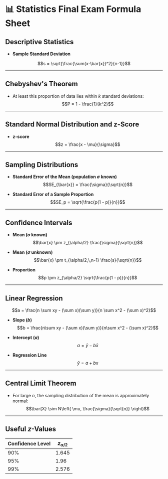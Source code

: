 
# 📊 Statistics Final Exam Formula Sheet

## Descriptive Statistics


- **Sample Standard Deviation**  


$$s = \sqrt{\frac{\sum(x-\bar{x})^2}{n-1}}$$


---

## Chebyshev's Theorem

- At least this proportion of data lies within $k$ standard deviations:  
$$P = 1 - \frac{1}{k^2}$$

---

## Standard Normal Distribution and z-Score

- **z-score**  
$$z = \frac{x - \mu}{\sigma}$$


---

## Sampling Distributions

- **Standard Error of the Mean (population $\sigma$ known)**  
$$SE_{\bar{x}} = \frac{\sigma}{\sqrt{n}}$$

- **Standard Error of a Sample Proportion**  
$$SE_p = \sqrt{\frac{p(1 - p)}{n}}$$

---

## Confidence Intervals

- **Mean ($\sigma$ known)**  
$$\bar{x} \pm z_{\alpha/2} \frac{\sigma}{\sqrt{n}}$$

- **Mean ($\sigma$ unknown)**  
$$\bar{x} \pm t_{\alpha/2,\,n-1} \frac{s}{\sqrt{n}}$$

- **Proportion**  
$$p \pm z_{\alpha/2} \sqrt{\frac{p(1 - p)}{n}}$$

---

## Linear Regression

$$a = \frac{n \sum xy - (\sum x)(\sum y)}{n \sum x^2 - (\sum x)^2}$$

- **Slope ($b$)**  
$$b = \frac{n\sum xy - (\sum x)(\sum y)}{n\sum x^2 - (\sum x)^2}$$

- **Intercept ($a$)**  
$$a = \bar{y} - b\bar{x}$$

- **Regression Line**  
$$\hat{y} = a + bx$$

---

## Central Limit Theorem

- For large $n$, the sampling distribution of the mean is approximately normal:  
$$\bar{X} \sim N\left( \mu, \frac{\sigma}{\sqrt{n}} \right)$$

---

## Useful $z$-Values

| Confidence Level | $z_{\alpha/2}$ |
|------------------|----------------|
| 90%              | 1.645          |
| 95%              | 1.96           |
| 99%              | 2.576          |
